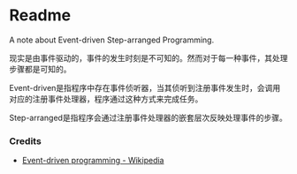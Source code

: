 # Readme
A note about Event-driven Step-arranged Programming.

现实是由事件驱动的，事件的发生时刻是不可知的。然而对于每一种事件，其处理步骤都是可知的。

Event-driven是指程序中存在事件侦听器，当其侦听到注册事件发生时，会调用对应的注册事件处理器，程序通过这种方式来完成任务。

Step-arranged是指程序会通过注册事件处理器的嵌套层次反映处理事件的步骤。

### Credits
- [Event-driven programming - Wikipedia](https://en.wikipedia.org/wiki/Event-driven_programming)
